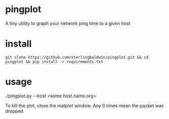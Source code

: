 # pingplot
A tiny utility to graph your network ping time to a given host

# install
`git clone https://github.com/sterlingbaldwin/pingplot.git &&
cd pingplot &&
pip install -r requirements.txt
`
# usage
./pingplot.py --host <some.host.name.org>

To kill the plot, close the matplot window. Any 0 times mean the packet was dropped.

